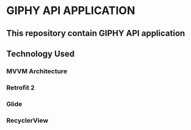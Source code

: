 # GIPHY API APPLICATION
## This repository contain GIPHY API application

## Technology Used
### MVVM Architecture
### Retrofit 2
### Glide
### RecyclerView

